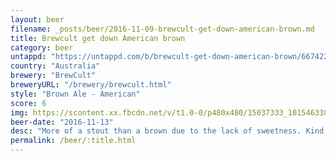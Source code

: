 ```yaml
---
layout: beer
filename: _posts/beer/2016-11-09-brewcult-get-down-american-brown.md
title: Brewcult get down American brown
category: beer
untappd: "https://untappd.com/b/brewcult-get-down-american-brown/667422"
country: "Australia"
brewery: "BrewCult"
breweryURL: "/brewery/brewcult.html"
style: "Brown Ale - American"
score: 6
img: https://scontent.xx.fbcdn.net/v/t1.0-0/p480x480/15037333_10154633846433745_6730955490670727997_n.jpg?oh=d7fb39d4c4f5931320b46409233270e3&oe=59A5AA4C
beer-date: "2016-11-13"
desc: "More of a stout than a brown due to the lack of sweetness. Kind of disappointing"
permalink: /beer/:title.html
---
```

